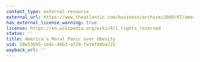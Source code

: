 ```yaml
---
content_type: external-resource
external_url: https://www.theatlantic.com/business/archive/2009/07/americas-moral-panic-over-obesity/22397/
has_external_license_warning: true
license: https://en.wikipedia.org/wiki/All_rights_reserved
status: ''
title: America's Moral Panic over Obesity
uid: 20e53695-1e4c-46b3-af29-fa19f40ba722
wayback_url: ''
---
```

